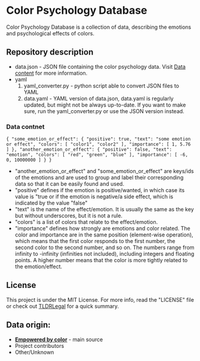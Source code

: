 # Color Psychology Database
Color Psychology Database is a collection of data, describing the emotions and psychological effects of colors.

## Repository description
- data.json - JSON file containing the color psychology data. Visit [Data content](#data-content) for more information.
- yaml
  1. yaml_converter.py - python script able to convert JSON files to YAML
  2. data.yaml - YAML version of data.json, data.yaml is regularly updated, but might not be always up-to-date. If you want to make sure, run the yaml_converter.py or use the JSON version instead.

### Data contnet
`
{
    "some_emotion_or_effect": {
        "positive": true,
        "text": "some emotion or effect",
        "colors": [
            "color1",
            "color2"
        ],
        "importance": [
            1,
            5.76
        ]
    },
    "another_emotion_or_effect": {
        "positive": false,
        "text": "emotion",
        "colors": [
            "red",
            "green",
            "blue"
        ],
        "importance": [
            -6,
            0,
            10000000
        ]
    }
}
`
- "another_emotion_or_effect" and "some_emotion_or_effect" are keys/ids of the emotions and are used to group and label their corresponding data so that it can be easily found and used.
- "positive" defines if the emotion is positive/wanted, in which case its value is "true or if the emotion is negative/a side effect, which is indicated by the value "false"
- "text" is the name of the effect/emotion. It is usually the same as the key but without underscores, but it is not a rule.
- "colors" is a list of colors that relate to the effect/emotion.
- "importance" defines how strongly are emotions and color related. The color and importance are in the same position (element-wise operation), which means that the first color responds to the first number, the second color to the second number, and so on. The numbers range from infinity to -infinity (infinities not included), including integers and floating points. A higher number means that the color is more tightly related to the emotion/effect.


## License
This project is under the MIT License. For more info, read the "LICENSE" file or check out [TLDRLegal](https://tldrlegal.com/license/mit-license) for a quick summary.

## Data origin:
- **[Empowered by color](https://www.empower-yourself-with-color-psychology.com/)** - main source 
- Project contributors
- Other/Unknown

